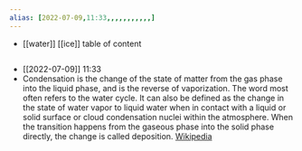 ```yaml
---
alias: [2022-07-09,11:33,,,,,,,,,,,]
---
```

- [[water]] [[ice]]
table of content
```toc
```

- [[2022-07-09]] 11:33
- Condensation is the change of the state of matter from the gas phase into the liquid phase, and is the reverse of vaporization. The word most often refers to the water cycle. It can also be defined as the change in the state of water vapor to liquid water when in contact with a liquid or solid surface or cloud condensation nuclei within the atmosphere. When the transition happens from the gaseous phase into the solid phase directly, the change is called deposition.
[Wikipedia](https://en.wikipedia.org/wiki/Condensation)